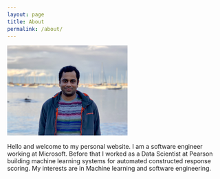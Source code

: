 ```yaml
---
layout: page
title: About
permalink: /about/
---
```


<img src="/assets/profile.jpeg" alt="Drawing" style="width: 20em;"/>


Hello and welcome to my personal website. I am a software engineer working at Microsoft. Before that
I worked as a Data Scientist at Pearson building machine learning systems for automated constructed response scoring. My interests are in Machine learning and software engineering. 
